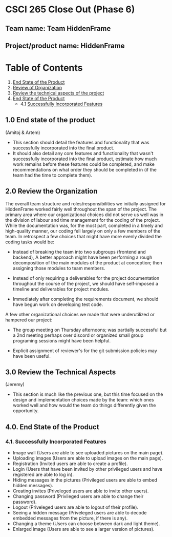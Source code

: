 # CSCI 265 Close Out (Phase 6)

## Team name: Team HiddenFrame

## Project/product name: HiddenFrame

# Table of Contents

1.  [End State of the Product](#10-end-state-of-the-product)
2.  [Review of Organization](#20-review-the-organization)
3.  [Review the technical aspects of the project](#30-review-the-technical-aspects)
4.  [End State of the Product](#40-end-state-of-the-product)
     - 4.1 [Successfully Incorporated Features](#41-successfully-incorporated-features)
     

## 1.0 End state of the product
(Amitoj & Artem)
- This section should detail the features and functionality that was successfully incorporated into the final product.
- It should also detail any core features and functionality that wasn't successfully incorporated into the final product, estimate how much work remains before these features could be completed, and make recommendations on what order they should be completed in (if the team had the time to complete them).

## 2.0 Review the Organization

The overall team structure and roles/responsibilities we initially assigned for HiddenFrame worked fairly well throughout the span of the project. The primary area where our organizational choices did not serve us well was in the division of labour and time management for the coding of the project. While the documentation was, for the most part, completed in a timely and high-quality manner, our coding fell largely on only a few members of the team. In retrospect a few choices that might have more evenly divided the coding tasks would be:

- Instead of breaking the team into two subgroups (frontend and backend), A better approach might have been performing a rough decomposition of the main modules of the product at conception; then assigning those modules to team members.

- Instead of only requiring a deliverables for the project documentation throughout the course of the project, we should have self-imposed a timeline and deliverables for project modules.

- Immediately after completing the requirements document, we should have begun work on developing test code.

A few other organizational choices we made that were underutilized or hampered our project:

- The group meeting on Thursday afternoons; was partially successful but a 2nd meeting perhaps over discord or organized small group programing sessions might have been helpful. 

- Explicit assignment of reviewer's for the git submission policies may have been useful. 

## 3.0 Review the Technical Aspects
(Jeremy)
- This section is much like the previous one, but this time focused on the design and implementation choices made by the team: which ones worked well and how would the team do things differently given the opportunity. 

## 4.0. End State of the Product

### 4.1. Successfully Incorporated Features

- Image wall (Users are able to see uploaded pictures on the main page).
- Uploading images (Users are able to upload images on the main page).
- Registration (Invited users are able to create a profile).
- Login (Users that have been invited by other privileged users and have registered are able to log in).
- Hiding messages in the pictures (Privileged users are able to embed hidden messages).
- Creating invites (Priveleged users are able to invite other users).
- Changing password (Privileged users are able to change their password).
- Logout (Priveleged users are able to logout of their profile).
- Seeing a hidden message (Priveleged users are able to decode embedded messages from the picture, if there is any).
- Changing a theme (Users can choose between dark and light theme).
- Enlarged image (Users are able to see a larger version of pictures).


